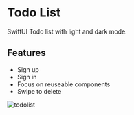 # Todo List
SwiftUI Todo list with light and dark mode. 

## Features
- Sign up
- Sign in
- Focus on reuseable components
- Swipe to delete

![todolist](https://github.com/user-attachments/assets/843086ec-276b-4e8e-ad85-2d54c06bcdc0)
